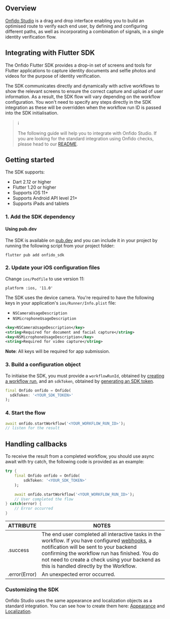 ## Overview
[Onfido Studio](https://developers.onfido.com/guide/onfido-studio-product) is a drag and drop interface enabling you to build an optimised route to verify each end user, by defining and configuring different paths, as well as incorporating a combination of signals, in a single identity verification flow.

## Integrating with Flutter SDK
The Onfido Flutter SDK provides a drop-in set of screens and tools for Flutter applications to capture identity documents and selfie photos and videos for the purpose of identity verification.

The SDK communicates directly and dynamically with active workflows to show the relevant screens to ensure the correct capture and upload of user information. As a result, the SDK flow will vary depending on the workflow configuration. You won't need to specify any steps directly in the SDK integration as these will be overridden when the workflow run ID is passed into the SDK initialisation.


> ℹ️ 
> 
> The following guide will help you to integrate with Onfido Studio.
> If you are looking for the standard integration using Onfido checks, please head to our [README](https://github.com/onfido/flutter-sdk).

## Getting started 

The SDK supports:

* Dart 2.12 or higher
* Flutter 1.20 or higher
* Supports iOS 11+
* Supports Android API level 21+
* Supports iPads and tablets


### 1. Add the SDK dependency

#### Using pub.dev
The SDK is available on [pub.dev](https://pub.dev/packages/onfido_sdk/install) and you can include it in your project by running the following script from your project folder:

```shell
flutter pub add onfido_sdk
```

### 2. Update your iOS configuration files
Change `ios/Podfile` to use version 11:
```
platform :ios, '11.0'
```

The SDK uses the device camera. You're required to have the following keys in your application's `ios/Runner/Info.plist` file:
*  `NSCameraUsageDescription`
*  `NSMicrophoneUsageDescription`

```xml
<key>NSCameraUsageDescription</key>
<string>Required for document and facial capture</string>
<key>NSMicrophoneUsageDescription</key>
<string>Required for video capture</string>
```
**Note**: All keys will be required for app submission.


### 3. Build a configuration object

To initiaise the SDK, you must provide a `workflowRunId`, obtained by [creating a workflow run](https://documentation.onfido.com/#create-workflow-run), and an `sdkToken`, obtained by [generating an SDK token](https://documentation.onfido.com/#generate-sdk-token). 

```dart
final Onfido onfido = Onfido(
  sdkToken: '<YOUR_SDK_TOKEN>'
);
```    

### 4. Start the flow
```dart
await onfido.startWorkflow('<YOUR_WORKFLOW_RUN_ID>');
// listen for the result
```    

## Handling callbacks

To receive the result from a completed workflow, you should use async await with try catch, the following code is provided as an example:


```dart
try { 
    final Onfido onfido = Onfido(
        sdkToken: '<YOUR_SDK_TOKEN>'
    );

    await onfido.startWorkflow('<YOUR_WORKFLOW_RUN_ID>');
    // User completed the flow
} catch(error) { 
    // Error occurred
}
```


| ATTRIBUTE        | NOTES           |
| ------------- |-------------|
| .success    | The end user completed all interactive tasks in the workflow. If you have configured [webhooks](https://documentation.onfido.com/#webhooks), a notification will be sent to your backend confirming the workflow run has finished. You do not need to create a check using your backend as this is handled directly by the Workflow.  |
| .error(Error)      | An unexpected error occurred.      |


### Customizing the SDK

Onfido Studio uses the same appearance and localization objects as a standard integration. You can see how to create them here: [Appearance](https://github.com/onfido/flutter-sdk#ui-customisation) and [Localization](https://github.com/onfido/flutter-sdk#5-localization).